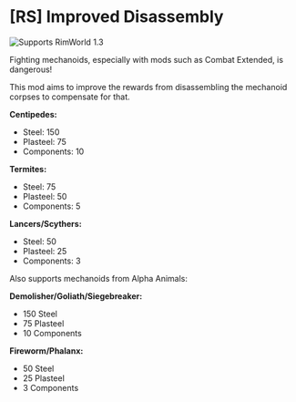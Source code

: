 # [RS] Improved Disassembly

![Supports RimWorld 1.3](https://img.shields.io/static/v1?label=RimWorld&message=1.3&color=orange&style=flat-square)

Fighting mechanoids, especially with mods such as Combat Extended, is dangerous!

This mod aims to improve the rewards from disassembling the mechanoid corpses to compensate for that.

**Centipedes:**
- Steel: 150
- Plasteel: 75
- Components: 10

**Termites:**
- Steel: 75
- Plasteel: 50
- Components: 5

**Lancers/Scythers:**
- Steel: 50
- Plasteel: 25
- Components: 3

Also supports mechanoids from Alpha Animals:

**Demolisher/Goliath/Siegebreaker:**
- 150 Steel
- 75 Plasteel
- 10 Components

**Fireworm/Phalanx:**
- 50 Steel
- 25 Plasteel
- 3 Components
